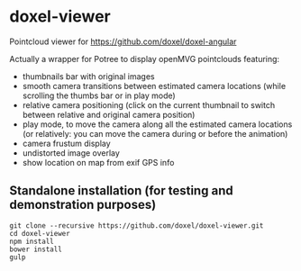 # doxel-viewer

Pointcloud viewer for https://github.com/doxel/doxel-angular

Actually a wrapper for Potree to display openMVG pointclouds featuring:
 - thumbnails bar with original images
 - smooth camera transitions between estimated camera locations (while scrolling the thumbs bar or in play mode)
 - relative camera positioning (click on the current thumbnail to switch between relative and original camera position)
 - play mode, to move the camera along all the estimated camera locations (or relatively: you can move the camera during or before the animation)
 - camera frustum display
 - undistorted image overlay
 - show location on map from exif GPS info

## Standalone installation (for testing and demonstration purposes)
```
git clone --recursive https://github.com/doxel/doxel-viewer.git
cd doxel-viewer
npm install
bower install
gulp
```


